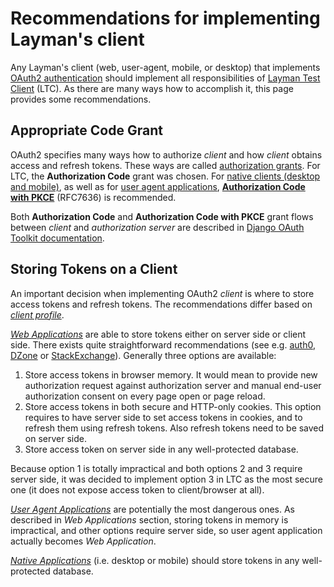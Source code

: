 # Recommendations for implementing Layman's client

Any Layman's client (web, user-agent, mobile, or desktop) that implements [OAuth2 authentication](index.md) should implement all responsibilities of [Layman Test Client](index.md#layman-test-client) (LTC). As there are many ways how to accomplish it, this page provides some recommendations.

## Appropriate Code Grant
OAuth2 specifies many ways how to authorize *client* and how *client* obtains access and refresh tokens. These ways are called [authorization grants](https://tools.ietf.org/html/rfc6749#section-1.3). For LTC, the **Authorization Code** grant was chosen. For [native clients (desktop and mobile)](https://tools.ietf.org/html/draft-ietf-oauth-security-topics-13#section-3.1.1), as well as for [user agent applications](https://tools.ietf.org/html/draft-ietf-oauth-browser-based-apps-04#section-7.1), [**Authorization Code with PKCE**](https://tools.ietf.org/html/rfc7636) (RFC7636) is recommended.

Both **Authorization Code** and **Authorization Code with PKCE** grant flows between *client* and *authorization server* are described in [Django OAuth Toolkit documentation](https://django-oauth-toolkit.readthedocs.io/en/latest/getting_started.html#authorization-code).

## Storing Tokens on a Client
An important decision when implementing OAuth2 *client* is where to store access tokens and refresh tokens. The recommendations differ based on [*client profile*](https://tools.ietf.org/html/rfc6749#section-2.1).
 
[*Web Applications*](https://tools.ietf.org/html/rfc6749#section-2.1) are able to store tokens either on server side or client side. There exists quite straightforward recommendations (see e.g. [auth0](https://auth0.com/docs/security/store-tokens#regular-web-apps), [DZone](https://dzone.com/articles/security-best-practices-for-managing-api-access-to) or [StackExchange](https://security.stackexchange.com/a/209388)). Generally three options are available:
1. Store access tokens in browser memory. It would mean to provide new authorization request against authorization server and manual end-user authorization consent on every page open or page reload.
2. Store access tokens in both secure and HTTP-only cookies. This option requires to have server side to set access tokens in cookies, and to refresh them using refresh tokens. Also refresh tokens need to be saved on server side.
3. Store access token on server side in any well-protected database.

Because option 1 is totally impractical and both options 2 and 3 require server side, it was decided to implement option 3 in LTC as the most secure one (it does not expose access token to client/browser at all).

[*User Agent Applications*](https://tools.ietf.org/html/rfc6749#section-2.1) are potentially the most dangerous ones. As described in *Web Applications* section, storing tokens in memory is impractical, and other options require server side, so user agent application actually becomes *Web Application*.

[*Native Applications*](https://tools.ietf.org/html/rfc6749#section-2.1) (i.e. desktop or mobile) should store tokens in any well-protected database.
